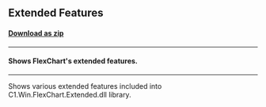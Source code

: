 ## Extended Features
#### [Download as zip](https://grapecity.github.io/DownGit/#/home?url=https://github.com/GrapeCity/ComponentOne-WinForms-Samples/tree/master/NetFramework\FlexChart\CS\ExtendedFeatures)
____
#### Shows FlexChart's extended features.
____
Shows various extended features included into C1.Win.FlexChart.Extended.dll library.
